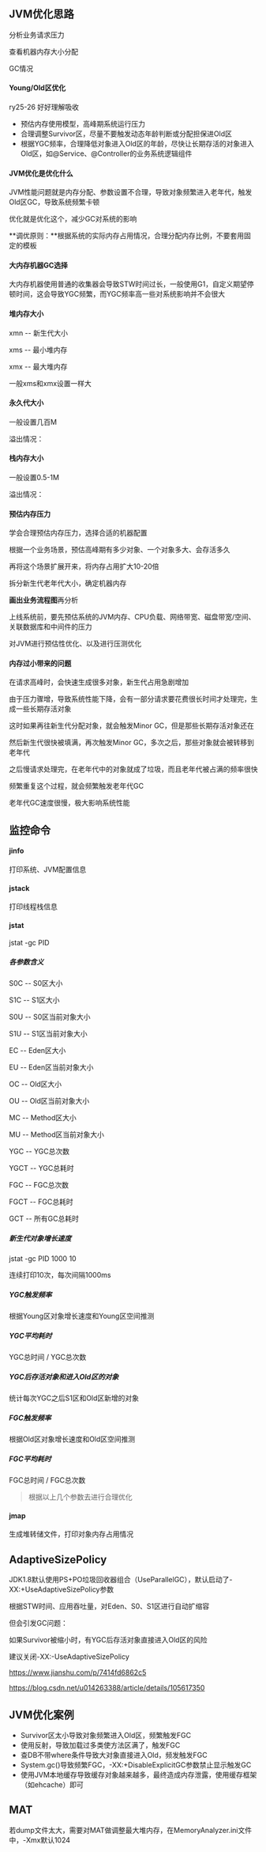 ## JVM优化思路

分析业务请求压力

查看机器内存大小分配

GC情况

#### Young/Old区优化

ry25-26 好好理解吸收

- 预估内存使用模型，高峰期系统运行压力
- 合理调整Survivor区，尽量不要触发动态年龄判断或分配担保进Old区
- 根据YGC频率，合理降低对象进入Old区的年龄，尽快让长期存活的对象进入Old区，如@Service、@Controller的业务系统逻辑组件



#### JVM优化是优化什么

JVM性能问题就是内存分配、参数设置不合理，导致对象频繁进入老年代，触发Old区GC，导致系统频繁卡顿

优化就是优化这个，减少GC对系统的影响

**调优原则：**根据系统的实际内存占用情况，合理分配内存比例，不要套用固定的模板



#### 大内存机器GC选择

大内存机器使用普通的收集器会导致STW时间过长，一般使用G1，自定义期望停顿时间，这会导致YGC频繁，而YGC频率高一些对系统影响并不会很大



#### 堆内存大小

xmn -- 新生代大小

xms -- 最小堆内存

xmx -- 最大堆内存

一般xms和xmx设置一样大



#### 永久代大小

一般设置几百M

溢出情况：



#### 栈内存大小

一般设置0.5-1M

溢出情况：



#### 预估内存压力

学会合理预估内存压力，选择合适的机器配置

根据一个业务场景，预估高峰期有多少对象、一个对象多大、会存活多久

再将这个场景扩展开来，将内存占用扩大10-20倍

拆分新生代老年代大小，确定机器内存

**画出业务流程图**再分析

上线系统前，要先预估系统的JVM内存、CPU负载、网络带宽、磁盘带宽/空间、关联数据库和中间件的压力

对JVM进行预估性优化、以及进行压测优化



#### 内存过小带来的问题

在请求高峰时，会快速生成很多对象，新生代占用急剧增加

由于压力骤增，导致系统性能下降，会有一部分请求要花费很长时间才处理完，生成一些长期存活对象

这时如果再往新生代分配对象，就会触发Minor GC，但是那些长期存活对象还在

然后新生代很快被填满，再次触发Minor GC，多次之后，那些对象就会被转移到老年代

之后慢请求处理完，在老年代中的对象就成了垃圾，而且老年代被占满的频率很快

频繁重复这个过程，就会频繁触发老年代GC

老年代GC速度很慢，极大影响系统性能







## 监控命令

#### jinfo

打印系统、JVM配置信息



#### jstack

打印线程栈信息



#### jstat

jstat -gc PID

##### 各参数含义

S0C -- S0区大小

S1C -- S1区大小

S0U -- S0区当前对象大小

S1U -- S1区当前对象大小

EC -- Eden区大小

EU -- Eden区当前对象大小

OC -- Old区大小

OU -- Old区当前对象大小

MC -- Method区大小

MU -- Method区当前对象大小

YGC -- YGC总次数

YGCT -- YGC总耗时

FGC -- FGC总次数

FGCT -- FGC总耗时

GCT -- 所有GC总耗时

##### 新生代对象增长速度

jstat -gc PID 1000 10

连续打印10次，每次间隔1000ms

##### YGC触发频率

根据Young区对象增长速度和Young区空间推测

##### YGC平均耗时

YGC总时间 / YGC总次数

##### YGC后存活对象和进入Old区的对象

统计每次YGC之后S1区和Old区新增的对象

##### FGC触发频率

根据Old区对象增长速度和Old区空间推测

##### FGC平均耗时

FGC总时间 / FGC总次数



> 根据以上几个参数去进行合理优化



#### jmap

生成堆转储文件，打印对象内存占用情况







## AdaptiveSizePolicy

JDK1.8默认使用PS+PO垃圾回收器组合（UseParallelGC），默认启动了-XX:+UseAdaptiveSizePolicy参数

根据STW时间、应用吞吐量，对Eden、S0、S1区进行自动扩缩容

但会引发GC问题：

如果Survivor被缩小时，有YGC后存活对象直接进入Old区的风险

建议关闭-XX:-UseAdaptiveSizePolicy

https://www.jianshu.com/p/7414fd6862c5

https://blog.csdn.net/u014263388/article/details/105617350







## JVM优化案例

- Survivor区太小导致对象频繁进入Old区，频繁触发FGC
- 使用反射，导致加载过多类使方法区满了，触发FGC
- 查DB不带where条件导致大对象直接进入Old，频发触发FGC
- System.gc()导致频繁FGC，-XX:+DisableExplicitGC参数禁止显示触发GC
- 使用JVM本地缓存导致缓存对象越来越多，最终造成内存泄露，使用缓存框架（如ehcache）即可







## MAT

若dump文件太大，需要对MAT做调整最大堆内存，在MemoryAnalyzer.ini文件中，-Xmx默认1024